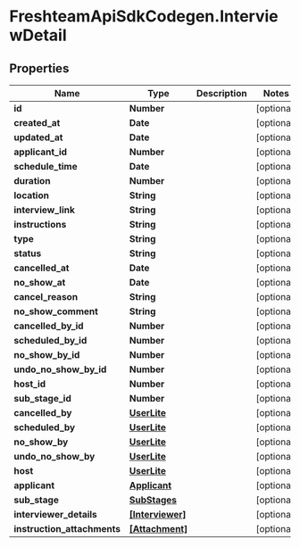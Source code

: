 # FreshteamApiSdkCodegen.InterviewDetail

## Properties

| Name                        | Type                                | Description | Notes      |
| --------------------------- | ----------------------------------- | ----------- | ---------- |
| **id**                      | **Number**                          |             | [optional] |
| **created_at**              | **Date**                            |             | [optional] |
| **updated_at**              | **Date**                            |             | [optional] |
| **applicant_id**            | **Number**                          |             | [optional] |
| **schedule_time**           | **Date**                            |             | [optional] |
| **duration**                | **Number**                          |             | [optional] |
| **location**                | **String**                          |             | [optional] |
| **interview_link**          | **String**                          |             | [optional] |
| **instructions**            | **String**                          |             | [optional] |
| **type**                    | **String**                          |             | [optional] |
| **status**                  | **String**                          |             | [optional] |
| **cancelled_at**            | **Date**                            |             | [optional] |
| **no_show_at**              | **Date**                            |             | [optional] |
| **cancel_reason**           | **String**                          |             | [optional] |
| **no_show_comment**         | **String**                          |             | [optional] |
| **cancelled_by_id**         | **Number**                          |             | [optional] |
| **scheduled_by_id**         | **Number**                          |             | [optional] |
| **no_show_by_id**           | **Number**                          |             | [optional] |
| **undo_no_show_by_id**      | **Number**                          |             | [optional] |
| **host_id**                 | **Number**                          |             | [optional] |
| **sub_stage_id**            | **Number**                          |             | [optional] |
| **cancelled_by**            | [**UserLite**](UserLite.md)         |             | [optional] |
| **scheduled_by**            | [**UserLite**](UserLite.md)         |             | [optional] |
| **no_show_by**              | [**UserLite**](UserLite.md)         |             | [optional] |
| **undo_no_show_by**         | [**UserLite**](UserLite.md)         |             | [optional] |
| **host**                    | [**UserLite**](UserLite.md)         |             | [optional] |
| **applicant**               | [**Applicant**](Applicant.md)       |             | [optional] |
| **sub_stage**               | [**SubStages**](SubStages.md)       |             | [optional] |
| **interviewer_details**     | [**[Interviewer]**](Interviewer.md) |             | [optional] |
| **instruction_attachments** | [**[Attachment]**](Attachment.md)   |             | [optional] |
